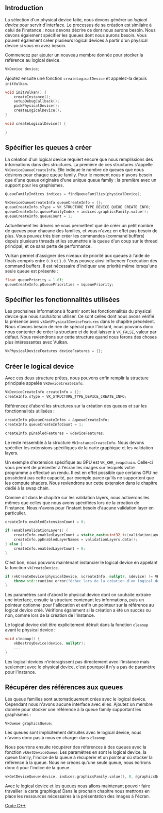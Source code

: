 ## Introduction

La sélection d'un physical device faite, nous devons générer un *logical device* pour servir d'interface. Le 
processus de sa création est similaire à celui de l'instance : nous devons décrire ce dont nous aurons besoin. Nous 
devons également spécifier les queues dont nous aurons besoin. Vous pouvez également créer plusieurs logical devices à
partir d'un physical device si vous en avez besoin.

Commencez par ajouter un nouveau membre donnée pour stocker la référence au logical device.

```c++
VkDevice device;
```

Ajoutez ensuite une fonction `createLogicalDevice` et appelez-la depuis `initVulkan`.

```c++
void initVulkan() {
    createInstance();
    setupDebugCallback();
    pickPhysicalDevice();
    createLogicalDevice();
}

void createLogicalDevice() {

}
```

## Spécifier les queues à créer

La création d'un logical device requiert encore que nous remplissions des informations dans des structures. La 
première de ces structures s'appelle `VkDeviceQueueCreateInfo`. Elle indique le nombre de queues que nous désirons pour 
chaque queue family. Pour le moment nous n'avons besoin que d'une queue originaire d'une unique queue family : la 
première avec un support pour les graphismes.

```c++
QueueFamilyIndices indices = findQueueFamilies(physicalDevice);

VkDeviceQueueCreateInfo queueCreateInfo = {};
queueCreateInfo.sType = VK_STRUCTURE_TYPE_DEVICE_QUEUE_CREATE_INFO;
queueCreateInfo.queueFamilyIndex = indices.graphicsFamily.value();
queueCreateInfo.queueCount = 1;
```

Actuellement les drivers ne vous permettent que de créer un petit nombre de queues pour chacune des familles, et vous
n'avez en effet pas besoin de plus. Vous pouvez très bien créer les commandes (command buffers) depuis plusieurs 
threads et les soumettre à la queue d'un coup sur le thread principal, et ce sans perte de performance.

Vulkan permet d'assigner des niveaux de priorité aux queues à l'aide de floats compris entre `0.0` et `1.0`. Vous 
pouvez ainsi influencer l'exécution des command buffers. Il est nécessaire d'indiquer une priorité même lorsqu'une
seule queue est présente :

```c++
float queuePriority = 1.0f;
queueCreateInfo.pQueuePriorities = &queuePriority;
```

## Spécifier les fonctionnalités utilisées

Les prochaines informations à fournir sont les fonctionnalités du physical device que nous souhaitons utiliser. Ce 
sont celles dont nous avons vérifié la présence avec `vkGetPhysicalDeviceFeatures` dans le chapitre précédent. Nous 
n'avons besoin de rien de spécial pour l'instant, nous pouvons donc nous contenter de créer la structure et de tout 
laisser à `VK_FALSE`, valeur par défaut. Nous reviendrons sur cette structure quand nous ferons des choses plus 
intéressantes avec Vulkan.

```c++
VkPhysicalDeviceFeatures deviceFeatures = {};
```

## Créer le logical device

Avec ces deux structure prêtes, nous pouvons enfin remplir la structure principale appelée `VkDeviceCreateInfo`.

```c++
VkDeviceCreateInfo createInfo = {};
createInfo.sType = VK_STRUCTURE_TYPE_DEVICE_CREATE_INFO;
```

Référencez d'abord les structures sur la création des queues et sur les fonctionnalités utilisées :

```c++
createInfo.pQueueCreateInfos = &queueCreateInfo;
createInfo.queueCreateInfoCount = 1;

createInfo.pEnabledFeatures = &deviceFeatures;
```

Le reste ressemble à la structure `VkInstanceCreateInfo`. Nous devons spécifier les extensions spécifiques de la 
carte graphique et les validation layers.

Un exemple d'extension spécifique au GPU est `VK_KHR_swapchain`. Celle-ci vous permet de présenter à l'écran les images 
sur lesquels votre programme a effectué un rendu. Il est en effet possible que certains GPU ne possèdent pas cette 
capacité, par exemple parce qu'ils ne supportent que les compute shaders. Nous reviendrons sur cette extension
dans le chapitre dédié à la swap chain.

Comme dit dans le chapitre sur les validation layers, nous activerons les mêmes que celles que nous avons spécifiées 
lors de la création de l'instance. Nous n'avons pour l'instant besoin d'aucune validation layer en particulier.

```c++
createInfo.enabledExtensionCount = 0;

if (enableValidationLayers) {
    createInfo.enabledLayerCount = static_cast<uint32_t>(validationLayers.size());
    createInfo.ppEnabledLayerNames = validationLayers.data();
} else {
    createInfo.enabledLayerCount = 0;
}
```

C'est bon, nous pouvons maintenant instancier le logical device en appelant la fonction `vkCreateDevice`.

```c++
if (vkCreateDevice(physicalDevice, &createInfo, nullptr, &device) != VK_SUCCESS) {
    throw std::runtime_error("échec lors de la création d'un logical device!");
}
```

Les paramètres sont d'abord le physical device dont on souhaite extraire une interface, ensuite la structure contenant
les informations, puis un pointeur optionnel pour l'allocation et enfin un pointeur sur la référence au logical 
device créé. Vérifions également si la création a été un succès ou non, comme lors de la création de l'instance.

Le logical device doit être explicitement détruit dans la fonction `cleanup` avant le physical device :

```c++
void cleanup() {
    vkDestroyDevice(device, nullptr);
    ...
}
```

Les logical devices n'interagissent pas directement avec l'instance mais seulement avec le physical device, c'est 
pourquoi il n'y a pas de paramètre pour l'instance.

## Récupérer des références aux queues

Les queue families sont automatiquement crées avec le logical device. Cependant nous n'avons aucune interface avec 
elles. Ajoutez un membre donnée pour stocker une référence à la queue family supportant les graphismes :

```c++
VkQueue graphicsQueue;
```

Les queues sont implicitement détruites avec le logical device, nous n'avons donc pas à nous en charger dans `cleanup`.

Nous pourrons ensuite récupérer des références à des queues avec la fonction `vkGetDeviceQueue`. Les paramètres en 
sont le logical device, la queue family, l'indice de la queue à récupérer et un pointeur où stocker la référence à la
queue. Nous ne créons qu'une seule queue, nous écrirons donc `0` pour l'indice de la queue.

```c++
vkGetDeviceQueue(device, indices.graphicsFamily.value(), 0, &graphicsQueue);
```

Avec le logical device et les queues nous allons maintenant pouvoir faire travailler la carte graphique! Dans le 
prochain chapitre nous mettrons en place les ressources nécessaires à la présentation des images à l'écran.

[Code C++](/code/04_logical_device.cpp)
